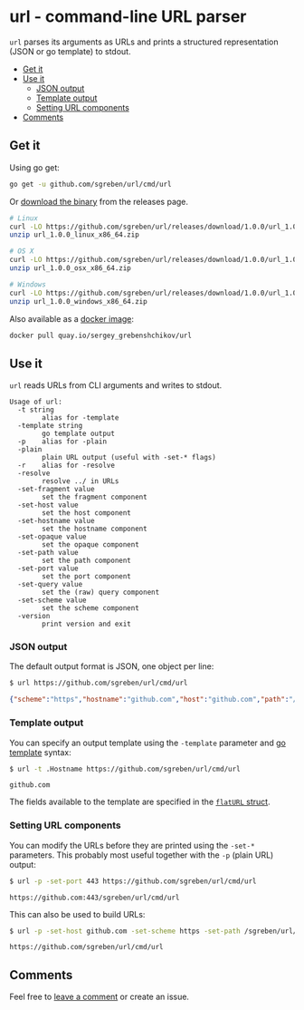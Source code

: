 # url - command-line URL parser

`url` parses its arguments as URLs and prints a structured representation (JSON or go template) to stdout.

- [Get it](#get-it)
- [Use it](#use-it)
    - [JSON output](#json-output)
    - [Template output](#template-output)
    - [Setting URL components](#setting-url-components)
- [Comments](https://github.com/sgreben/url/issues/1)

## Get it

Using go get:

```bash
go get -u github.com/sgreben/url/cmd/url
```

Or [download the binary](https://github.com/sgreben/url/releases/latest) from the releases page. 

```bash
# Linux
curl -LO https://github.com/sgreben/url/releases/download/1.0.0/url_1.0.0_linux_x86_64.zip
unzip url_1.0.0_linux_x86_64.zip

# OS X
curl -LO https://github.com/sgreben/url/releases/download/1.0.0/url_1.0.0_osx_x86_64.zip
unzip url_1.0.0_osx_x86_64.zip

# Windows
curl -LO https://github.com/sgreben/url/releases/download/1.0.0/url_1.0.0_windows_x86_64.zip
unzip url_1.0.0_windows_x86_64.zip
```

Also available as a [docker image](https://quay.io/repository/sergey_grebenshchikov/url?tab=tags):

```bash
docker pull quay.io/sergey_grebenshchikov/url
```

## Use it

`url` reads URLs from CLI arguments and writes to stdout.

```text
Usage of url:
  -t string
    	alias for -template
  -template string
    	go template output
  -p	alias for -plain
  -plain
    	plain URL output (useful with -set-* flags)
  -r	alias for -resolve
  -resolve
    	resolve ../ in URLs
  -set-fragment value
    	set the fragment component
  -set-host value
    	set the host component
  -set-hostname value
    	set the hostname component
  -set-opaque value
    	set the opaque component
  -set-path value
    	set the path component
  -set-port value
    	set the port component
  -set-query value
    	set the (raw) query component
  -set-scheme value
    	set the scheme component
  -version
    	print version and exit
```

### JSON output

The default output format is JSON, one object per line:

```bash
$ url https://github.com/sgreben/url/cmd/url
```

```json
{"scheme":"https","hostname":"github.com","host":"github.com","path":"/sgreben/url/cmd/url","pathComponents":["sgreben","url","cmd","url"],"query":{},"port":"","fragment":""}
```

### Template output

You can specify an output template using the `-template` parameter and [go template](https://golang.org/pkg/text/template) syntax:

```bash
$ url -t .Hostname https://github.com/sgreben/url/cmd/url
```

```text
github.com
```

The fields available to the template are specified in the [`flatURL` struct](cmd/url/main.go#L15).

### Setting URL components

You can modify the URLs before they are printed using the `-set-*` parameters. This probably most useful together with the `-p` (plain URL) output:

```bash
$ url -p -set-port 443 https://github.com/sgreben/url/cmd/url
```

```text
https://github.com:443/sgreben/url/cmd/url
```

This can also be used to build URLs:

```bash
$ url -p -set-host github.com -set-scheme https -set-path /sgreben/url/cmd/url ""
```

```text
https://github.com/sgreben/url/cmd/url
```

## Comments

Feel free to [leave a comment](https://github.com/sgreben/url/issues/1) or create an issue.